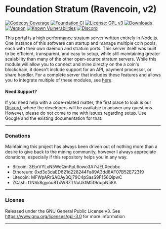 # Foundation Stratum (Ravencoin, v2)

[![Codecov Coverage](https://img.shields.io/codecov/c/github/blinkhash/foundation-v2-ravencoin.svg?style=flat-square)](https://codecov.io/gh/blinkhash/foundation-v2-ravencoin/)
[![Foundation CI](https://github.com/blinkhash/foundation-v2-ravencoin/actions/workflows/build.yml/badge.svg?branch=master)](https://github.com/blinkhash/foundation-v2-ravencoin/actions/workflows/build.yml)
[![License: GPL v3](https://img.shields.io/badge/License-GPLv3-blue.svg)](https://www.gnu.org/licenses/gpl-3.0)
[![Downloads](https://img.shields.io/npm/dm/foundation-v2-ravencoin.svg)](https://www.npmjs.com/package/foundation-v2-ravencoin)
[![Version](https://img.shields.io/npm/v/foundation-v2-ravencoin.svg)](https://www.npmjs.com/package/foundation-v2-ravencoin)
[![Known Vulnerabilities](https://snyk.io/test/npm/foundation-v2-ravencoin/badge.svg)](https://snyk.io/test/npm/foundation-v2-ravencoin)
[![Discord](https://img.shields.io/discord/738590795384356904)](https://discord.gg/rNjez6VgNF)

This portal is a high performance stratum server written entirely in Node.js. One instance of this software can startup and manage multiple coin pools, each with their own daemon and stratum ports. This server itself was built to be efficient, transparent, and easy to setup, while still maintaining greater scalability than many of the other open-source stratum servers. While this module will allow you to connect and mine directly on the a coin's blockchain, it doesn't include support for an API, payment processor, or share handler. For a complete server that includes these features and allows you to integrate multiple of these modules, see [here](https://github.com/blinkhash/foundation-v2-server).

#### Need Support?

If you need help with a code-related matter, the first place to look is our [Discord](https://discord.gg/rNjez6VgNF), where the developers will be available to answer any questions. However, please do not come to me with issues regarding setup. Use Google and the existing documentation for that.

---

### Donations

Maintaining this project has always been driven out of nothing more than a desire to give back to the mining community, however I always appreciate donations, especially if this repository helps you in any way.

- Bitcoin: 3EbrVYLxN5WeQmPpL6owo3A7rJELXecbbc
- Ethereum: 0xd3e3daED621d228244Fa89A3dd8AF07B52E72319
- Litecoin: MFWpARrSADAy3Qj79C4pSasS9F156QipwC
- ZCash: t1NSk8gyiou8TxWRZTVuUkfM5f9riopN58A

---

### License

Released under the GNU General Public License v3. See https://www.gnu.org/licenses/gpl-3.0 for more information

---
